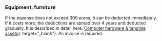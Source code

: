 ### Equipment, furniture

If the expense does not exceed 300 euros, it can be deducted immediately. If it costs more, the deductions are spread
over 4 years and deducted gradually. It is described in detail
here: [Computer hardware & tangible assets](https://www.xolo.io/es-en/faq/xolo-spain/category/all-you-can-deduct-as-a-freelancer-in-spain/article/computer-hardware--tangible-assets){:
target="_blank"}. An invoice is required.
